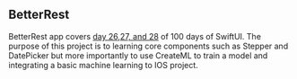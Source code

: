 ## BetterRest

BetterRest app covers [day 26,27, and 28](https://www.hackingwithswift.com/100/swiftui/26) of 100 days of SwiftUI. The purpose of this project is to learning core components such as Stepper and DatePicker but more importantly to use CreateML to train a model and integrating a basic machine learning to IOS project.

